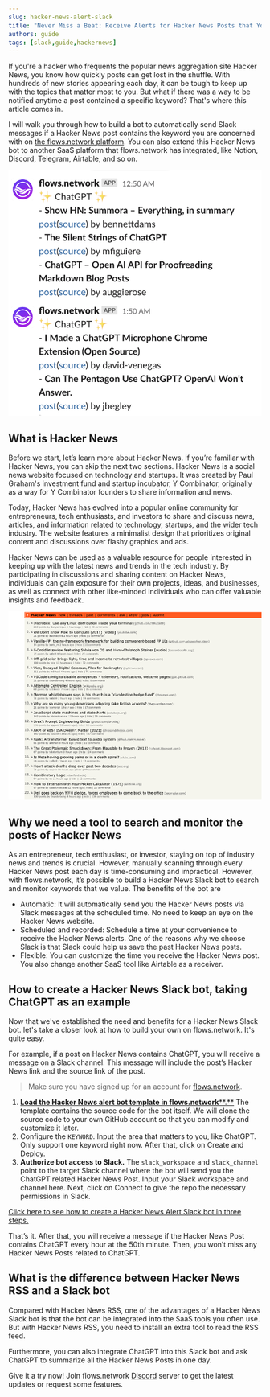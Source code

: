 ```yaml
---
slug: hacker-news-alert-slack
title: "Never Miss a Beat: Receive Alerts for Hacker News Posts that You're Interested In"
authors: guide
tags: [slack,guide,hackernews]
---
```


If you're a hacker who frequents the popular news aggregation site Hacker News, you know how quickly posts can get lost in the shuffle. With hundreds of new stories appearing each day, it can be tough to keep up with the topics that matter most to you. But what if there was a way to be notified anytime a post contained a specific keyword? That's where this article comes in. 

I will walk you through how to build a bot to automatically send Slack messages if a Hacker News post contains the keyword you are concerned with on [the flows.network platform](https://flows.network/). You can also extend this Hacker News bot to another SaaS platform that flows.network has integrated, like Notion, Discord, Telegram, Airtable, and so on.

![Hacker News Alert](hacker-news-alert-01.jpg)

## What is Hacker News

Before we start, let’s learn more about Hacker News. If you’re familiar with Hacker News, you can skip the next two sections. Hacker News is a social news website focused on technology and startups. It was created by Paul Graham's investment fund and startup incubator, Y Combinator, originally as a way for Y Combinator founders to share information and news.

Today, Hacker News has evolved into a popular online community for entrepreneurs, tech enthusiasts, and investors to share and discuss news, articles, and information related to technology, startups, and the wider tech industry. The website features a minimalist design that prioritizes original content and discussions over flashy graphics and ads.

Hacker News can be used as a valuable resource for people interested in keeping up with the latest news and trends in the tech industry. By participating in discussions and sharing content on Hacker News, individuals can gain exposure for their own projects, ideas, and businesses, as well as connect with other like-minded individuals who can offer valuable insights and feedback. 

![Hacker News Alert](hacker-news-alert-02.jpg)

## Why we need a tool to  search and monitor the posts of Hacker News


As an entrepreneur, tech enthusiast, or investor, staying on top of industry news and trends is crucial. However, manually scanning through every Hacker News post each day is time-consuming and impractical. However, with flows.network, it’s possible to build a Hacker News Slack bot to search and monitor keywords that we value. The benefits of the bot are

* Automatic: It will automatically send you the Hacker News posts via Slack messages at the scheduled time. No need to keep an eye on the Hacker News website.
* Scheduled and recorded: Schedule a time at your convenience to receive the Hacker News alerts. One of the reasons why we choose Slack is that Slack could help us save the past Hacker News posts.
* Flexible: You can customize the time you receive the Hacker News post. You also change another SaaS tool like Airtable as a receiver.


## How to create  a  Hacker News Slack bot, taking ChatGPT as an example

Now that we've established the need and benefits for a Hacker News Slack bot. let's take a closer look at how to build your own on flows.network. It's quite easy.  

For example, if a post on Hacker News contains ChatGPT, you will receive a message on a Slack channel. This message will include the post’s Hacker News link and the source link of the post.

> Make sure you have signed up for an account for [flows.network](https://flows.network/).

1. [**Load the Hacker News alert bot template in flows.network****.**](https://flows.network/flow/createByTemplate/hackernews-alert) The template contains the source code for the bot itself. We will clone the source code to your own GitHub account so that you can modify and customize it later. 
2. Configure the `KEYWORD`. Input the area that matters to you, like ChatGPT. Only support one keyword right now. After that, click on Create and Deploy. 
3. **Authorize bot access to Slack.** The `slack_workspace` and `slack_channel` point to the target Slack channel where the bot will send you the ChatGPT related Hacker News Post. Input your Slack workspace and channel here. Next, click on Connect to give the repo the necessary permissions in Slack.

[Click here to see how to create a Hacker News Alert Slack bot in three steps.](https://github.com/flows-network/hackernews-alert)

That’s it. After that, you will receive a message if the Hacker News Post contains ChatGPT every hour at the 50th minute. Then, you won’t miss any Hacker News Posts related to ChatGPT.

## What is the difference between Hacker News RSS and a Slack bot

Compared with Hacker News RSS, one of the advantages of a Hacker News Slack bot is that the bot can be integrated into the SaaS tools you often use. But with Hacker News RSS, you need to install an extra tool to read the RSS feed.

Furthermore, you can also integrate ChatGPT into this Slack bot and ask ChatGPT to summarize all the Hacker News Posts in one day. 

Give it a try now! Join flows.network [Discord](https://discord.com/invite/TrPfq677au) server to get the latest updates or request some features.
